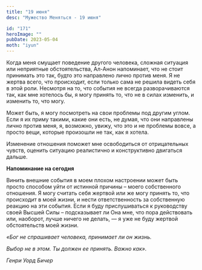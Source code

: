 ```yaml
---
title: "19 июня"
desc: "Мужество Меняться - 19 июня"

id: "171"
heroImage: ""
pubDate: 2023-05-04
moth: "iyun"
---
```


Когда меня смущает поведение другого человека, сложная ситуация или неприятные
обстоятельства, Ал-Анон напоминает, что не стоит принимать это так, будто это
направлено лично против меня. Я не жертва всего, что происходит, если только
сама не решила видеть себя в этой роли. Несмотря на то, что события не всегда
разворачиваются так, как мне хотелось бы, я могу принять то, что не в силах
изменить, и изменить то, что могу.

Может быть, я могу посмотреть на свои проблемы под другим углом. Если я их
приму такими, какие они есть, не думая, что они направлены лично против меня,
я, возможно, увижу, что это и не проблемы вовсе, а просто вещи, которые
произошли не так, как я хотела.

Изменение отношения поможет мне освободиться от отрицательных чувств, оценить
ситуацию реалистично и конструктивно двигаться дальше.

**Напоминание на сегодня**

Винить внешние события в моем плохом настроении может быть просто способом
уйти от истинной причины – моего собственного отношения. Я могу считать себя
жертвой или же могу принять то, что происходит в моей жизни, и нести
ответственность за собственную реакцию на эти события. Если я буду
прислушиваться к руководству своей Высшей Силы – подсказывает ли Она мне, что
пора действовать или, наоборот, лучше ничего не делать, — я уже не буду
жертвой обстоятельств моей жизни.

_«Бог не спрашивает человека, принимает ли он жизнь._

_Выбор не в этом. Ты должен ее принять. Важно как»._

_Генри Уорд Бичер_
